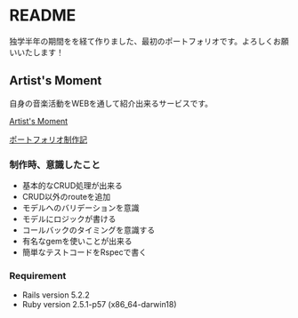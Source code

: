 # README

独学半年の期間をを経て作りました、最初のポートフォリオです。よろしくお願いいたします！


## Artist's Moment
自身の音楽活動をWEBを通して紹介出来るサービスです。

[Artist's Moment](https://ajk-portfolio1.herokuapp.com/)

[ポートフォリオ制作記](https://ajk-blog.com/programming/portfolio_1)

### 制作時、意識したこと
- 基本的なCRUD処理が出来る
- CRUD以外のrouteを追加
- モデルへのバリデーションを意識
- モデルにロジックが書ける
- コールバックのタイミングを意識する
- 有名なgemを使いことが出来る
- 簡単なテストコードをRspecで書く

### Requirement
* Rails version             5.2.2
* Ruby version              2.5.1-p57 (x86_64-darwin18)
